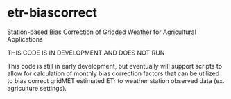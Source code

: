 # etr-biascorrect
Station-based Bias Correction of Gridded Weather for Agricultural Applications

THIS CODE IS IN DEVELOPMENT AND DOES NOT RUN

This code is still in early development, but eventually will support scripts to allow for calculation
of monthly bias correction factors that can be utilized to bias correct gridMET estimated ETr to weather station
observed data (ex. agriculture settings).
